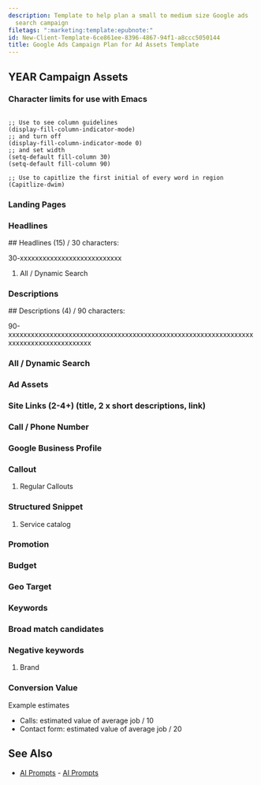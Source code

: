 ```yaml
---
description: Template to help plan a small to medium size Google ads
  search campaign
filetags: ":marketing:template:epubnote:"
id: New-Client-Template-6ce861ee-8396-4867-94f1-a8ccc5050144
title: Google Ads Campaign Plan for Ad Assets Template
---
```


## YEAR Campaign Assets

### Character limits for use with Emacs

``` elisp

;; Use to see column guidelines
(display-fill-column-indicator-mode)
;; and turn off
(display-fill-column-indicator-mode 0)
;; and set width
(setq-default fill-column 30)
(setq-default fill-column 90)

;; Use to capitlize the first initial of every word in region
(Capitlize-dwim)

```

### Landing Pages

### Headlines

\## Headlines (15) / 30 characters:

30-xxxxxxxxxxxxxxxxxxxxxxxxxxx

1.  All / Dynamic Search

### Descriptions

\## Descriptions (4) / 90 characters:

90-xxxxxxxxxxxxxxxxxxxxxxxxxxxxxxxxxxxxxxxxxxxxxxxxxxxxxxxxxxxxxxxxxxxxxxxxxxxxxxxxxxxxxxx

### All / Dynamic Search

### Ad Assets

### Site Links (2-4+) (title, 2 x short descriptions, link)

### Call / Phone Number

### Google Business Profile

### Callout

1.  Regular Callouts

### Structured Snippet

1.  Service catalog

### Promotion

### Budget

### Geo Target

### Keywords

### Broad match candidates

### Negative keywords

1.  Brand

### Conversion Value

Example estimates

- Calls: estimated value of average job / 10
- Contact form: estimated value of average job / 20

## See Also

- [AI Prompts](../006-3-tech-ai-prompts) - [AI
  Prompts](id:0a00398f-f4d9-42ae-8830-c37fa9abdc8f)
